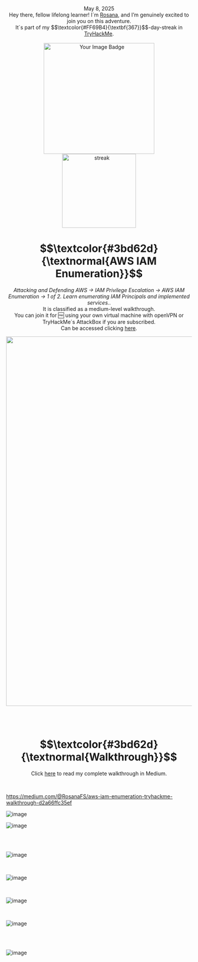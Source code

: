 <p align="center">May 8, 2025<br>
Hey there, fellow lifelong learner! I´m <a href="https://www.linkedin.com/in/rosanafssantos/">Rosana</a>, and I’m genuinely excited to join you on this adventure.<br>
It´s part of my $$\textcolor{#FF69B4}{\textbf{367}}$$-day-streak in  <a href="https://tryhackme.com">TryHackMe</a>.<br><br>
<img width="300px" src="https://github.com/user-attachments/assets/5de7e45c-ca16-4810-9e30-0def642b4821" alt="Your Image Badge"><br>
<img width="200px" src="https://github.com/user-attachments/assets/182be5a0-6470-4121-abd5-6374db6e48ff" alt="streak"><br></p>
<h1 align="center"> $$\textcolor{#3bd62d}{\textnormal{AWS IAM Enumeration}}$$</h1>
<p align="center"><em>Attacking and Defending AWS → IAM Privilege Escalation → AWS IAM Enumeration → 1 of 2. Learn enumerating IAM Principals and implemented services.</em>.<br>
It is classified as a medium-level walkthrough.<br>
You can join it for 🆓 using your own virtual machine with openVPN or TryHackMe´s AttackBox if you are subscribed.<br>
Can be accessed clicking  <a href="https://tryhackme.com/room/awsiamenumeration">here</a>.</p>

<p align="center"> <img width="1000px" src="https://github.com/user-attachments/assets/bfc7a924-287e-4c05-a8b5-cbe2418e7fea"> </p>


<br>
<br>

<h1 align="center">$$\textcolor{#3bd62d}{\textnormal{Walkthrough}}$$</h1>
<p align="center">Click <a href="https://medium.com/@RosanaFS/aws-iam-enumeration-tryhackme-walkthrough-d2a66ffc35ef">here</a> to read my complete walkthrough in Medium.</p>

<br>

https://medium.com/@RosanaFS/aws-iam-enumeration-tryhackme-walkthrough-d2a66ffc35ef

![image](https://github.com/user-attachments/assets/94f428ab-14b9-494d-b56c-2f50e3d5d140)


![image](https://github.com/user-attachments/assets/5023dcb2-0a08-4885-9a63-d7e14662ce84)

<br>
<br>

![image](https://github.com/user-attachments/assets/0f7b8186-87bd-48db-ac92-cf230d32a841)

<br>

![image](https://github.com/user-attachments/assets/93b3503f-fbe2-43c7-9a9b-62e00d6a80af)

<br>

![image](https://github.com/user-attachments/assets/5476b261-ad21-4e99-9cda-7dfcdedb5ae7)


<br>

![image](https://github.com/user-attachments/assets/4dac251d-0e75-4720-9bb6-ed51b2182087)


<br>
<br>

![image](https://github.com/user-attachments/assets/3166dbdd-8a6f-437a-8cf5-8e6c415ce1f2)



